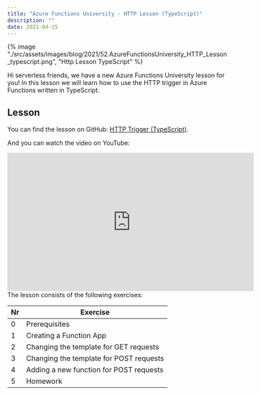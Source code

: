 ```yaml
---
title: "Azure Functions University - HTTP Lesson (TypeScript)"
description: ""
date: 2021-04-15
---
```


{% image "./src/assets/images/blog/2021/52.AzureFunctionsUniversity_HTTP_Lesson_typescript.png", "Http Lesson TypeScript" %}

Hi serverless friends, we have a new Azure Functions University lesson for you! In this lesson we will learn how to use the HTTP trigger in Azure Functions written in TypeScript.

## Lesson

You can find the lesson on GitHub: [HTTP Trigger (TypeScript)](https://github.com/marcduiker/azure-functions-university/blob/main/lessons/typescript/http/README.md).

And you can watch the video on YouTube:

<iframe width="560" height="315" src="https://www.youtube.com/embed/zYb5sVQgUN4" title="YouTube video player" frameborder="0" allow="accelerometer; autoplay; clipboard-write; encrypted-media; gyroscope; picture-in-picture" allowfullscreen></iframe>

<br>
The lesson consists of the following exercises:

|Nr|Exercise
|-|-
|0|Prerequisites
|1|Creating a Function App
|2|Changing the template for GET requests
|3|Changing the template for POST requests
|4|Adding a new function for POST requests
|5|Homework